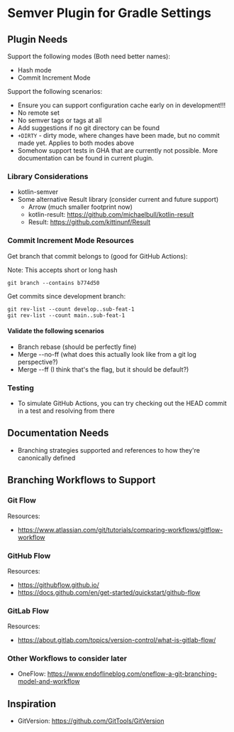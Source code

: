# Semver Plugin for Gradle Settings

## Plugin Needs

Support the following modes (Both need better names):
- Hash mode
- Commit Increment Mode

Support the following scenarios:
- Ensure you can support configuration cache early on in development!!!
- No remote set
- No semver tags or tags at all
- Add suggestions if no git directory can be found
- `+DIRTY` - dirty mode, where changes have been made, but no commit made yet. Applies to both modes above
- Somehow support tests in GHA that are currently not possible. More documentation can be found in current plugin.

### Library Considerations

- kotlin-semver
- Some alternative Result library (consider current and future support)
  - Arrow (much smaller footprint now)
  - kotlin-result: https://github.com/michaelbull/kotlin-result
  - Result: https://github.com/kittinunf/Result

### Commit Increment Mode Resources

Get branch that commit belongs to (good for GitHub Actions):

Note: This accepts short or long hash

```shell
git branch --contains b774d50
```

Get commits since development branch:

```shell
git rev-list --count develop..sub-feat-1
git rev-list --count main..sub-feat-1
```

#### Validate the following scenarios

- Branch rebase (should be perfectly fine)
- Merge --no-ff (what does this actually look like from a git log perspective?)
- Merge --ff (I think that's the flag, but it should be default?)

### Testing

- To simulate GitHub Actions, you can try checking out the HEAD commit in a test and resolving from there

## Documentation Needs

- Branching strategies supported and references to how they're canonically defined

## Branching Workflows to Support

### Git Flow

Resources:
- https://www.atlassian.com/git/tutorials/comparing-workflows/gitflow-workflow

### GitHub Flow

Resources:
- https://githubflow.github.io/
- https://docs.github.com/en/get-started/quickstart/github-flow

### GitLab Flow

Resources:
- https://about.gitlab.com/topics/version-control/what-is-gitlab-flow/

### Other Workflows to consider later

- OneFlow: https://www.endoflineblog.com/oneflow-a-git-branching-model-and-workflow

## Inspiration

- GitVersion: https://github.com/GitTools/GitVersion
